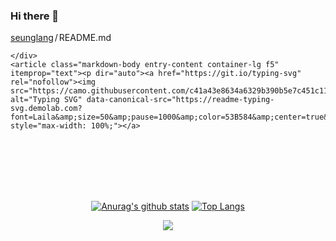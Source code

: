 ### Hi there 👋
<div class="Box-body p-4">
    <div class="d-flex flex-justify-between">
      <div class="text-mono text-small mb-3">
        <a href="/seunglang/seunglang" class="no-underline Link--primary">seunglang</a><span class="color-fg-muted d-inline-block" style="padding:0px 2px;">/</span>README<span class="color-fg-muted">.md</span>
      </div>

    </div>
    <article class="markdown-body entry-content container-lg f5" itemprop="text"><p dir="auto"><a href="https://git.io/typing-svg" rel="nofollow"><img src="https://camo.githubusercontent.com/c41a43e8634a6329b390b5e7c451c1119229a4930cb1094f7a90f5d1f2ef8524/68747470733a2f2f726561646d652d747970696e672d7376672e64656d6f6c61622e636f6d3f666f6e743d4c61696c612673697a653d35302670617573653d3130303026636f6c6f723d3533423538342663656e7465723d74727565267643656e7465723d747275652677696474683d31323030266c696e65733d447265616d2b746f2b4675747572652b546563686e6f6c6f6779" alt="Typing SVG" data-canonical-src="https://readme-typing-svg.demolab.com?font=Laila&amp;size=50&amp;pause=1000&amp;color=53B584&amp;center=true&amp;vCenter=true&amp;width=1200&amp;lines=Dream+to+Future+Technology" style="max-width: 100%;"></a>
<br><br><br><br><br></p>
 


<div align="center" dir="auto"> 
<p dir="auto"><a target="_blank" rel="noopener noreferrer nofollow" href="https://camo.githubusercontent.com/d7e5cd40c289334f5a75876fde3e4a32be5f3b14d9d589b8fcd5a88d869d061c/68747470733a2f2f6769746875622d726561646d652d73746174732e76657263656c2e6170702f6170693f757365726e616d653d7365756e676c616e672673686f775f69636f6e733d74727565267468656d653d767565"><img src="https://camo.githubusercontent.com/d7e5cd40c289334f5a75876fde3e4a32be5f3b14d9d589b8fcd5a88d869d061c/68747470733a2f2f6769746875622d726561646d652d73746174732e76657263656c2e6170702f6170693f757365726e616d653d7365756e676c616e672673686f775f69636f6e733d74727565267468656d653d767565" alt="Anurag's github stats" data-canonical-src="https://github-readme-stats.vercel.app/api?username=seunglang&amp;show_icons=true&amp;theme=vue" style="max-width: 100%;"></a>
<a href="https://github.com/metleeha"><img src="https://camo.githubusercontent.com/5a3ccedcf2d527ada110e4e0e8f29fab3473f2b288ea1836154749e197ebf643/68747470733a2f2f6769746875622d726561646d652d73746174732e76657263656c2e6170702f6170692f746f702d6c616e67732f3f757365726e616d653d7365756e676c616e67266c61796f75743d636f6d70616374267468656d653d767565" alt="Top Langs" data-canonical-src="https://github-readme-stats.vercel.app/api/top-langs/?username=seunglang&amp;layout=compact&amp;theme=vue" style="max-width: 100%;"></a></p>
</div>

<div align="center" dir="auto"> 
<a href="mailto:seungwon987@gmail.com"><img src="https://camo.githubusercontent.com/ec87ea5cf97332ebe242de202b0fb9148205ef5fb62a16367509392bb98c13aa/68747470733a2f2f696d672e736869656c64732e696f2f62616467652f7365756e67776f6e39383740676d61696c2e636f6d2d4631343232383f7374796c653d666c61742d737175617265266c6f676f3d476d61696c266c6f676f436f6c6f723d7768697465266c696e6b3d6d61696c746f3a7365756e67776f6e39383740676d61696c2e636f6d" data-canonical-src="https://img.shields.io/badge/seungwon987@gmail.com-F14228?style=flat-square&amp;logo=Gmail&amp;logoColor=white&amp;link=mailto:seungwon987@gmail.com" style="max-width: 100%;"></a>
</div>

</article>
  </div>
<!--
**8argoN/8argoN** is a ✨ _special_ ✨ repository because its `README.md` (this file) appears on your GitHub profile.

Here are some ideas to get you started:

- 🔭 I’m currently working on ...
- 🌱 I’m currently learning ...
- 👯 I’m looking to collaborate on ...
- 🤔 I’m looking for help with ...
- 💬 Ask me about ...
- 📫 How to reach me: ...
- 😄 Pronouns: ...
- ⚡ Fun fact: ...
-->
